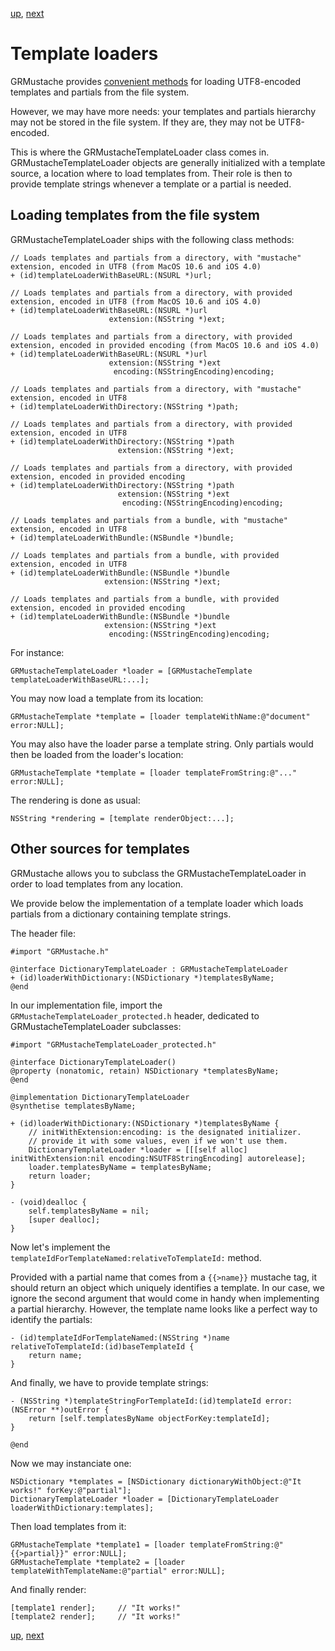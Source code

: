 [up](../../../../GRMustache), [next](runtime.md)

Template loaders
================

GRMustache provides [convenient methods](templates.md) for loading UTF8-encoded templates and partials from the file system.

However, we may have more needs: your templates and partials hierarchy may not be stored in the file system. If they are, they may not be UTF8-encoded.

This is where the GRMustacheTemplateLoader class comes in. GRMustacheTemplateLoader objects are generally initialized with a template source, a location where to load templates from. Their role is then to provide template strings whenever a template or a partial is needed.

Loading templates from the file system
--------------------------------------

GRMustacheTemplateLoader ships with the following class methods:

    // Loads templates and partials from a directory, with "mustache" extension, encoded in UTF8 (from MacOS 10.6 and iOS 4.0)
    + (id)templateLoaderWithBaseURL:(NSURL *)url;

    // Loads templates and partials from a directory, with provided extension, encoded in UTF8 (from MacOS 10.6 and iOS 4.0)
    + (id)templateLoaderWithBaseURL:(NSURL *)url
                          extension:(NSString *)ext;

    // Loads templates and partials from a directory, with provided extension, encoded in provided encoding (from MacOS 10.6 and iOS 4.0)
    + (id)templateLoaderWithBaseURL:(NSURL *)url
                          extension:(NSString *)ext
                           encoding:(NSStringEncoding)encoding;

    // Loads templates and partials from a directory, with "mustache" extension, encoded in UTF8
    + (id)templateLoaderWithDirectory:(NSString *)path;

    // Loads templates and partials from a directory, with provided extension, encoded in UTF8
    + (id)templateLoaderWithDirectory:(NSString *)path
                            extension:(NSString *)ext;

    // Loads templates and partials from a directory, with provided extension, encoded in provided encoding
    + (id)templateLoaderWithDirectory:(NSString *)path
                            extension:(NSString *)ext
                             encoding:(NSStringEncoding)encoding;

    // Loads templates and partials from a bundle, with "mustache" extension, encoded in UTF8
    + (id)templateLoaderWithBundle:(NSBundle *)bundle;

    // Loads templates and partials from a bundle, with provided extension, encoded in UTF8
    + (id)templateLoaderWithBundle:(NSBundle *)bundle
                         extension:(NSString *)ext;

    // Loads templates and partials from a bundle, with provided extension, encoded in provided encoding
    + (id)templateLoaderWithBundle:(NSBundle *)bundle
                         extension:(NSString *)ext
                          encoding:(NSStringEncoding)encoding;

For instance:

    GRMustacheTemplateLoader *loader = [GRMustacheTemplate templateLoaderWithBaseURL:...];

You may now load a template from its location:

    GRMustacheTemplate *template = [loader templateWithName:@"document" error:NULL];
    
You may also have the loader parse a template string. Only partials would then be loaded from the loader's location:

    GRMustacheTemplate *template = [loader templateFromString:@"..." error:NULL];
    
The rendering is done as usual:

    NSString *rendering = [template renderObject:...];

Other sources for templates
---------------------------

GRMustache allows you to subclass the GRMustacheTemplateLoader in order to load templates from any location.

We provide below the implementation of a template loader which loads partials from a dictionary containing template strings.

The header file:

    #import "GRMustache.h"

    @interface DictionaryTemplateLoader : GRMustacheTemplateLoader
    + (id)loaderWithDictionary:(NSDictionary *)templatesByName;
    @end

In our implementation file, import the `GRMustacheTemplateLoader_protected.h` header, dedicated to GRMustacheTemplateLoader subclasses:

    #import "GRMustacheTemplateLoader_protected.h"
    
    @interface DictionaryTemplateLoader()
    @property (nonatomic, retain) NSDictionary *templatesByName;
    @end
    
    @implementation DictionaryTemplateLoader
    @synthetise templatesByName;

    + (id)loaderWithDictionary:(NSDictionary *)templatesByName {
        // initWithExtension:encoding: is the designated initializer.
        // provide it with some values, even if we won't use them.
        DictionaryTemplateLoader *loader = [[[self alloc] initWithExtension:nil encoding:NSUTF8StringEncoding] autorelease];
        loader.templatesByName = templatesByName;
        return loader;
    }

    - (void)dealloc {
        self.templatesByName = nil;
        [super dealloc];
    }

Now let's implement the `templateIdForTemplateNamed:relativeToTemplateId:` method.

Provided with a partial name that comes from a `{{>name}}` mustache tag, it should return an object which uniquely identifies a template. In our case, we ignore the second argument that would come in handy when implementing a partial hierarchy. However, the template name looks like a perfect way to identify the partials:

    - (id)templateIdForTemplateNamed:(NSString *)name relativeToTemplateId:(id)baseTemplateId {
        return name;
    }

And finally, we have to provide template strings:

    - (NSString *)templateStringForTemplateId:(id)templateId error:(NSError **)outError {
        return [self.templatesByName objectForKey:templateId];
    }

    @end

Now we may instanciate one:
    
    NSDictionary *templates = [NSDictionary dictionaryWithObject:@"It works!" forKey:@"partial"];
    DictionaryTemplateLoader *loader = [DictionaryTemplateLoader loaderWithDictionary:templates];

Then load templates from it:

    GRMustacheTemplate *template1 = [loader templateFromString:@"{{>partial}}" error:NULL];
    GRMustacheTemplate *template2 = [loader templateWithTemplateName:@"partial" error:NULL];

And finally render:

    [template1 render];     // "It works!"
    [template2 render];     // "It works!"

[up](../../../../GRMustache), [next](runtime.md)
